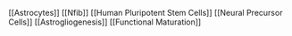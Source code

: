 [[Astrocytes]]
[[Nfib]]
[[Human Pluripotent Stem Cells]]
[[Neural Precursor Cells]]
[[Astrogliogenesis]]
[[Functional Maturation]]
